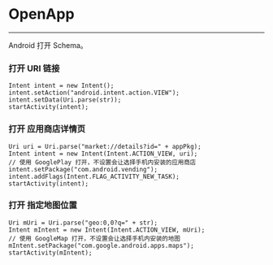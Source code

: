 # OpenApp
***

Android 打开 Schema。

### 打开 URI 链接

    Intent intent = new Intent();
    intent.setAction("android.intent.action.VIEW");
    intent.setData(Uri.parse(str));
    startActivity(intent);

### 打开 应用商店详情页

    Uri uri = Uri.parse("market://details?id=" + appPkg);
    Intent intent = new Intent(Intent.ACTION_VIEW, uri);
    // 使用 GooglePlay 打开，不设置会让选择手机内安装的应用商店
    intent.setPackage("com.android.vending");
    intent.addFlags(Intent.FLAG_ACTIVITY_NEW_TASK);
    startActivity(intent);

### 打开 指定地图位置

    Uri mUri = Uri.parse("geo:0,0?q=" + str);
    Intent mIntent = new Intent(Intent.ACTION_VIEW, mUri);
    // 使用 GoogleMap 打开，不设置会让选择手机内安装的地图
    mIntent.setPackage("com.google.android.apps.maps");
    startActivity(mIntent);

